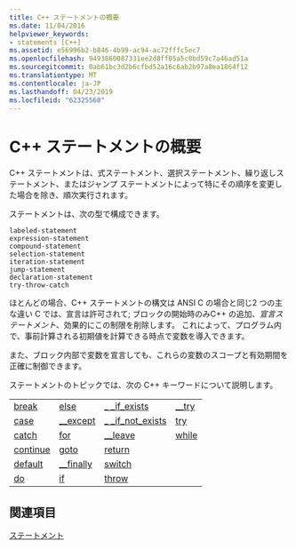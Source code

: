 ```yaml
---
title: C++ ステートメントの概要
ms.date: 11/04/2016
helpviewer_keywords:
- statements [C++]
ms.assetid: e56996b2-b846-4b99-ac94-ac72fffc5ec7
ms.openlocfilehash: 9493860087331ee2d8ff05a5c0bd59c7a46ad51a
ms.sourcegitcommit: 0ab61bc3d2b6cfbd52a16c6ab2b97a8ea1864f12
ms.translationtype: MT
ms.contentlocale: ja-JP
ms.lasthandoff: 04/23/2019
ms.locfileid: "62325560"
---
```

# <a name="overview-of-c-statements"></a>C++ ステートメントの概要

C++ ステートメントは、式ステートメント、選択ステートメント、繰り返しステートメント、またはジャンプ ステートメントによって特にその順序を変更した場合を除き、順次実行されます。

ステートメントは、次の型で構成できます。

```
labeled-statement
expression-statement
compound-statement
selection-statement
iteration-statement
jump-statement
declaration-statement
try-throw-catch
```

ほとんどの場合、C++ ステートメントの構文は ANSI C の場合と同じ2 つの主な違い C では、宣言は許可されて; ブロックの開始時のみC++ の追加、*宣言ステートメント*、効果的にこの制限を削除します。 これによって、プログラム内で、事前計算される初期値を計算できる時点で変数を導入できます。

また、ブロック内部で変数を宣言しても、これらの変数のスコープと有効期間を正確に制御できます。

ステートメントのトピックでは、次の C++ キーワードについて説明します。

|||||
|-|-|-|-|
|[break](../cpp/break-statement-cpp.md)|[else](../cpp/if-else-statement-cpp.md)|[_ _if_exists](../cpp/if-exists-statement.md)|[__try](../cpp/structured-exception-handling-c-cpp.md)|
|[case](../cpp/switch-statement-cpp.md)|[__except](../cpp/structured-exception-handling-c-cpp.md)|[_ _if_not_exists](../cpp/if-not-exists-statement.md)|[try](../cpp/try-throw-and-catch-statements-cpp.md)|
|[catch](../cpp/try-throw-and-catch-statements-cpp.md)|[for](../cpp/for-statement-cpp.md)|[__leave](../c-language/try-finally-statement-c.md)|[while](../cpp/while-statement-cpp.md)|
|[continue](../cpp/continue-statement-cpp.md)|[goto](../cpp/goto-statement-cpp.md)|[return](../cpp/return-statement-cpp.md)||
|[default](../cpp/switch-statement-cpp.md)|[__finally](../cpp/structured-exception-handling-c-cpp.md)|[switch](../cpp/switch-statement-cpp.md)||
|[do](../cpp/do-while-statement-cpp.md)|[if](../cpp/if-else-statement-cpp.md)|[throw](../cpp/try-throw-and-catch-statements-cpp.md)||

## <a name="see-also"></a>関連項目

[ステートメント](../cpp/statements-cpp.md)